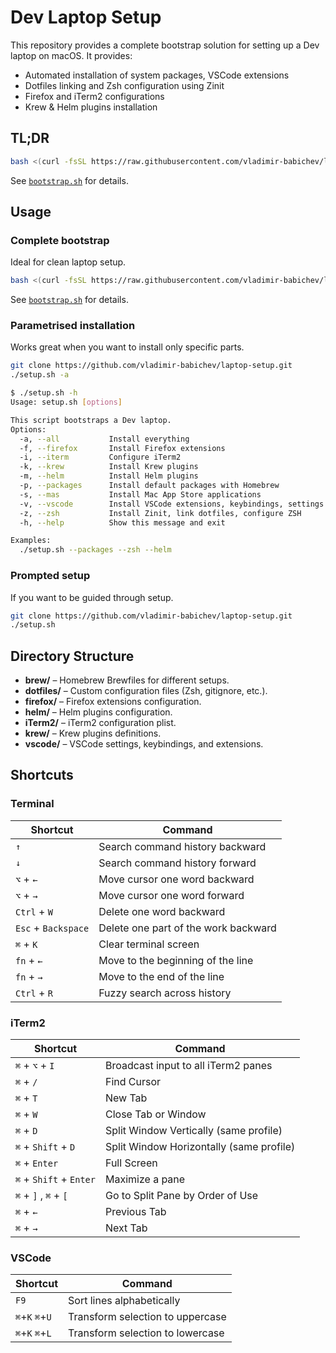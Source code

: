 # Dev Laptop Setup

This repository provides a complete bootstrap solution for setting up a Dev laptop on macOS. It provides:

* Automated installation of system packages, VSCode extensions
* Dotfiles linking and Zsh configuration using Zinit
* Firefox and iTerm2 configurations
* Krew & Helm plugins installation

## TL;DR

```bash
bash <(curl -fsSL https://raw.githubusercontent.com/vladimir-babichev/laptop-setup/main/bootstrap.sh)
```
See [`bootstrap.sh`](bootstrap.sh) for details.

## Usage

### Complete bootstrap

Ideal for clean laptop setup.

```bash
bash <(curl -fsSL https://raw.githubusercontent.com/vladimir-babichev/laptop-setup/main/bootstrap.sh)
```
See [`bootstrap.sh`](bootstrap.sh) for details.

### Parametrised installation

Works great when you want to install only specific parts.

```bash
git clone https://github.com/vladimir-babichev/laptop-setup.git
./setup.sh -a
```

```bash
$ ./setup.sh -h
Usage: setup.sh [options]

This script bootstraps a Dev laptop.
Options:
  -a, --all           Install everything
  -f, --firefox       Install Firefox extensions
  -i, --iterm         Configure iTerm2
  -k, --krew          Install Krew plugins
  -m, --helm          Install Helm plugins
  -p, --packages      Install default packages with Homebrew
  -s, --mas           Install Mac App Store applications
  -v, --vscode        Install VSCode extensions, keybindings, settings
  -z, --zsh           Install Zinit, link dotfiles, configure ZSH
  -h, --help          Show this message and exit

Examples:
  ./setup.sh --packages --zsh --helm
```

### Prompted setup

If you want to be guided through setup.

```bash
git clone https://github.com/vladimir-babichev/laptop-setup.git
./setup.sh
```

## Directory Structure

* **brew/** – Homebrew Brewfiles for different setups.
* **dotfiles/** – Custom configuration files (Zsh, gitignore, etc.).
* **firefox/** – Firefox extensions configuration.
* **helm/** – Helm plugins configuration.
* **iTerm2/** – iTerm2 configuration plist.
* **krew/** – Krew plugins definitions.
* **vscode/** – VSCode settings, keybindings, and extensions.

## Shortcuts

### Terminal

| Shortcut            | Command                              |
| ------------------- | ------------------------------------ |
| `↑`                 | Search command history backward      |
| `↓`                 | Search command history forward       |
| `⌥` + `←`           | Move cursor one word backward        |
| `⌥` + `→`           | Move cursor one word forward         |
| `Ctrl` + `W`        | Delete one word backward             |
| `Esc` + `Backspace` | Delete one part of the work backward |
| `⌘` + `K`           | Clear terminal screen                |
| `fn` + `←`          | Move to the beginning of the line    |
| `fn` + `→`          | Move to the end of the line          |
| `Ctrl` + `R`        | Fuzzy search across history          |


### iTerm2

| Shortcut                | Command                                  |
| ----------------------- | ---------------------------------------- |
| `⌘` + `⌥` + `I`         | Broadcast input to all iTerm2 panes      |
| `⌘` + `/`               | Find Cursor                              |
| `⌘` + `T`               | New Tab                                  |
| `⌘` + `W`               | Close Tab or Window                      |
| `⌘` + `D`               | Split Window Vertically (same profile)   |
| `⌘` + `Shift` + `D`     | Split Window Horizontally (same profile) |
| `⌘` + `Enter`           | Full Screen                              |
| `⌘` + `Shift` + `Enter` | Maximize a pane                          |
| `⌘` + `]` , `⌘` + `[`   | Go to Split Pane by Order of Use         |
| `⌘` + `←`               | Previous Tab                             |
| `⌘` + `→`               | Next Tab                                 |


### VSCode

| Shortcut        | Command                          |
| --------------- | -------------------------------- |
| `F9`            | Sort lines alphabetically        |
| `⌘`+`K` `⌘`+`U` | Transform selection to uppercase |
| `⌘`+`K` `⌘`+`L` | Transform selection to lowercase |
